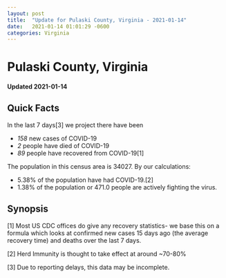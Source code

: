 ```yaml
---
layout: post
title:  "Update for Pulaski County, Virginia - 2021-01-14"
date:   2021-01-14 01:01:29 -0600
categories: Virginia
---
```


# Pulaski County, Virginia
#### Updated 2021-01-14

## Quick Facts

In the last 7 days[3] we project there have been
- *158* new cases of COVID-19
- *2* people have died of COVID-19
- *89* people have recovered from COVID-19[1]

The population in this census area is 34027. By our calculations:
- 5.38% of the population have had COVID-19.[2]
- 1.38% of the population or 471.0 people are actively fighting the virus.

## Synopsis




[1] Most US CDC offices do give any recovery statistics- we base this on a formula which looks at confirmed new cases
15 days ago (the average recovery time) and deaths over the last 7 days.

[2] Herd Immunity is thought to take effect at around ~70-80%

[3] Due to reporting delays, this data may be incomplete.
 
    